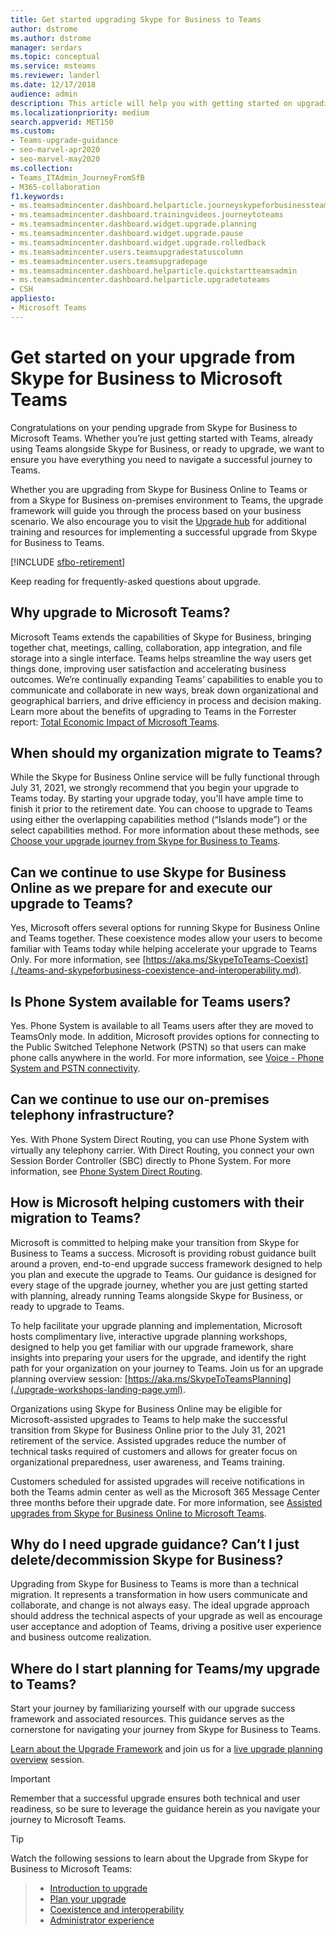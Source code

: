 ```yaml
---
title: Get started upgrading Skype for Business to Teams
author: dstrome    
ms.author: dstrome
manager: serdars
ms.topic: conceptual
ms.service: msteams
ms.reviewer: landerl
ms.date: 12/17/2018
audience: admin
description: This article will help you with getting started on upgrading from Skype for Business to Microsoft Teams.
ms.localizationpriority: medium
search.appverid: MET150
ms.custom: 
- Teams-upgrade-guidance
- seo-marvel-apr2020
- seo-marvel-may2020
ms.collection: 
- Teams_ITAdmin_JourneyFromSfB
- M365-collaboration
f1.keywords:
- ms.teamsadmincenter.dashboard.helparticle.journeyskypeforbusinessteams
- ms.teamsadmincenter.dashboard.trainingvideos.journeytoteams
- ms.teamsadmincenter.dashboard.widget.upgrade.planning
- ms.teamsadmincenter.dashboard.widget.upgrade.pause
- ms.teamsadmincenter.dashboard.widget.upgrade.rolledback
- ms.teamsadmincenter.users.teamsupgradestatuscolumn
- ms.teamsadmincenter.users.teamsupgradepage
- ms.teamsadmincenter.dashboard.helparticle.quickstartteamsadmin
- ms.teamsadmincenter.dashboard.helparticle.upgradetoteams
- CSH
appliesto:
- Microsoft Teams
---
```



# Get started on your upgrade from Skype for Business to Microsoft Teams

Congratulations on your pending upgrade from Skype for Business to Microsoft Teams. Whether you’re just getting started with Teams, already using Teams alongside Skype for Business, or ready to upgrade, we want to ensure you have everything you need to navigate a successful journey to Teams.

Whether you are upgrading from Skype for Business Online to Teams or from a Skype for Business on-premises environment to Teams, the upgrade framework will guide you through the process based on your business scenario. We also encourage you to visit the [Upgrade hub](upgrade-skype-teams.yml) for additional training and resources for implementing a successful upgrade from Skype for Business to Teams.

[!INCLUDE [sfbo-retirement](../Skype/Hub/includes/sfbo-retirement.md)]

Keep reading for frequently-asked questions about upgrade.

## Why upgrade to Microsoft Teams?

Microsoft Teams extends the capabilities of Skype for Business, bringing together chat, meetings, calling, collaboration, app integration, and file storage into a single interface. Teams helps streamline the way users get things done, improving user satisfaction and accelerating business outcomes. We’re continually expanding Teams’ capabilities to enable you to communicate and collaborate in new ways, break down organizational and geographical barriers, and drive efficiency in process and decision making. Learn more about the benefits of upgrading to Teams in the Forrester report: [Total Economic Impact of Microsoft Teams](https://www.microsoft.com/microsoft-365/blog/wp-content/uploads/sites/2/2019/04/Total-Economic-Impact-Microsoft-Teams-Infographic.pdf).  

## When should my organization migrate to Teams?

While the Skype for Business Online service will be fully functional through July 31, 2021, we strongly recommend that you begin your upgrade to Teams today. By starting your upgrade today, you'll have ample time to finish it prior to the retirement date. You can choose to upgrade to Teams using either the overlapping capabilities method (“Islands mode”) or the select capabilities method. For more information about these methods, see [Choose your upgrade journey from Skype for Business to Teams](upgrade-and-coexistence-of-skypeforbusiness-and-teams.md).

## Can we continue to use Skype for Business Online as we prepare for and execute our upgrade to Teams?

Yes, Microsoft offers several options for running Skype for Business Online and Teams together. These coexistence modes allow your users to become familiar with Teams today while helping accelerate your upgrade to Teams Only. For more information, see [https://aka.ms/SkypeToTeams-Coexist](./teams-and-skypeforbusiness-coexistence-and-interoperability.md).

## Is Phone System available for Teams users?

Yes. Phone System is available to all Teams users after they are moved to TeamsOnly mode.  In addition, Microsoft provides options for connecting to the Public Switched Telephone Network (PSTN) so that users can make phone calls anywhere in the world. For more information, see [Voice - Phone System and PSTN connectivity](cloud-voice-landing-page.md).

## Can we continue to use our on-premises telephony infrastructure?

Yes. With Phone System Direct Routing, you can use Phone System with virtually any telephony carrier. With Direct Routing, you connect your own Session Border Controller (SBC) directly to Phone System. For more information, see [Phone System Direct Routing](direct-routing-landing-page.md).

## How is Microsoft helping customers with their migration to Teams?

Microsoft is committed to helping make your transition from Skype for Business to Teams a success. Microsoft is providing robust guidance built around a proven, end-to-end upgrade success framework designed to help you plan and execute the upgrade to Teams. Our guidance is designed for every stage of the upgrade journey, whether you are just getting started with planning, already running Teams alongside Skype for Business, or ready to upgrade to Teams.

To help facilitate your upgrade planning and implementation, Microsoft hosts complimentary live, interactive upgrade planning workshops, designed to help you get familiar with our upgrade framework, share insights into preparing your users for the upgrade, and identify the right path for your organization on your journey to Teams. Join us for an upgrade planning overview session: [https://aka.ms/SkypeToTeamsPlanning](./upgrade-workshops-landing-page.yml).

Organizations using Skype for Business Online may be eligible for Microsoft-assisted upgrades to Teams to help make the successful transition from Skype for Business Online prior to the July 31, 2021 retirement of the service. Assisted upgrades reduce the number of technical tasks required of customers and allows for greater focus on organizational preparedness, user awareness, and Teams training.

Customers scheduled for assisted upgrades will receive notifications in both the Teams admin center as well as the Microsoft 365 Message Center three months before their upgrade date. For more information, see [Assisted upgrades from Skype for Business Online to Microsoft Teams](upgrade-assisted.md).

## Why do I need upgrade guidance? Can’t I just delete/decommission Skype for Business?

Upgrading from Skype for Business to Teams is more than a technical migration. It represents a transformation in how users communicate and collaborate, and change is not always easy. The ideal upgrade approach should address the technical aspects of your upgrade as well as encourage user acceptance and adoption of Teams, driving a positive user experience and business outcome realization.

## Where do I start planning for Teams/my upgrade to Teams?

Start your journey by familiarizing yourself with our upgrade success framework and associated resources. This guidance serves as the cornerstone for navigating your journey from Skype for Business to Teams.

[Learn about the Upgrade Framework](upgrade-framework.md) and join us for a [live upgrade planning overview](./upgrade-workshops-landing-page.yml) session.

> [!IMPORTANT]
> Remember that a successful upgrade ensures both technical and user readiness, so be sure to leverage the guidance herein as you navigate your journey to Microsoft Teams.

> [!Tip]
> Watch the following sessions to learn about the Upgrade from Skype for Business to Microsoft Teams:

> - [Introduction to upgrade](https://aka.ms/teams-upgrade-intro)
> - [Plan your upgrade](https://aka.ms/teams-upgrade-plan)
> - [Coexistence and interoperability](https://aka.ms/teams-upgrade-coexistence-interop)
> - [Administrator experience](https://aka.ms/teams-upgrade-admin)
